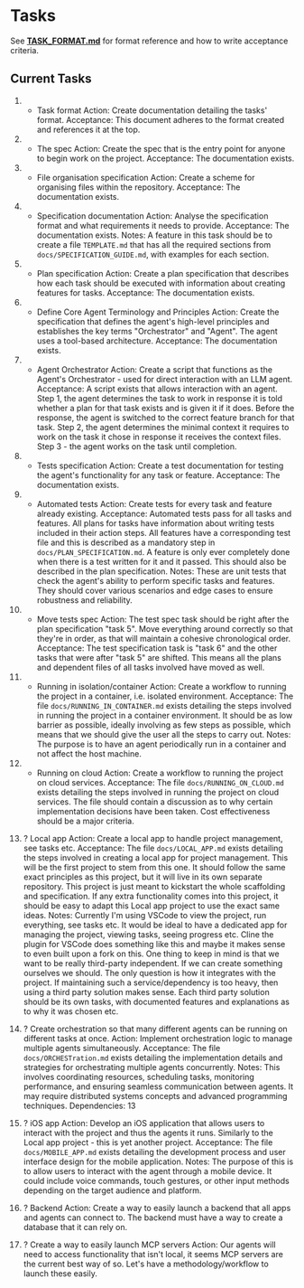 # Tasks

See **[TASK_FORMAT.md](../docs/TASK_FORMAT.md)** for format reference and how to write acceptance criteria.

## Current Tasks

1) + Task format
   Action: Create documentation detailing the tasks' format.
   Acceptance: This document adheres to the format created and references it at the top.

2) + The spec
   Action: Create the spec that is the entry point for anyone to begin work on the project.
   Acceptance: The documentation exists.

3) + File organisation specification
   Action: Create a scheme for organising files within the repository.
   Acceptance: The documentation exists.

4) + Specification documentation
   Action: Analyse the specification format and what requirements it needs to provide.
   Acceptance: The documentation exists.
   Notes: A feature in this task should be to create a file `TEMPLATE.md` that has all the required sections from `docs/SPECIFICATION_GUIDE.md`, with examples for each section.

5) + Plan specification
    Action: Create a plan specification that describes how each task should be executed with information about creating features for tasks.
    Acceptance: The documentation exists.

6) + Define Core Agent Terminology and Principles
   Action: Create the specification that defines the agent's high-level principles and establishes the key terms "Orchestrator" and "Agent". The agent uses a tool-based architecture.
   Acceptance: The documentation exists.

7) + Agent Orchestrator
   Action: Create a script that functions as the Agent's Orchestrator - used for direct interaction with an LLM agent.
   Acceptance: A script exists that allows interaction with an agent. Step 1, the agent determines the task to work in response it is told whether a plan for that task exists and is given it if it does. Before the response, the agent is switched to the correct feature branch for that task. Step 2, the agent determines the minimal context it requires to work on the task it chose in response it receives the context files. Step 3 - the agent works on the task until completion.

8) + Tests specification
   Action: Create a test documentation for testing the agent's functionality for any task or feature.
   Acceptance: The documentation exists.

9) - Automated tests
   Action: Create tests for every task and feature already existing. 
   Acceptance: Automated tests pass for all tasks and features. All plans for tasks have information about writing tests included in their action steps. All features have a corresponding test file and this is described as a mandatory step in `docs/PLAN_SPECIFICATION.md`. A feature is only ever completely done when there is a test written for it and it passed. This should also be described in the plan specification.
   Notes: These are unit tests that check the agent's ability to perform specific tasks and features. They should cover various scenarios and edge cases to ensure robustness and reliability.

10) - Move tests spec
   Action: The test spec task should be right after the plan specification "task 5". Move everything around correctly so that they're in order, as that will maintain a cohesive chronological order.
   Acceptance: The test specification task is "task 6" and the other tasks that were after "task 5" are shifted. This means all the plans and dependent files of all tasks involved have moved as well.

11) + Running in isolation/container
   Action: Create a workflow to running the project in a container, i.e. isolated environment.
   Acceptance: The file `docs/RUNNING_IN_CONTAINER.md` exists detailing the steps involved in running the project in a container environment. It should be as low barrier as possible, ideally involving as few steps as possible, which means that we should give the user all the steps to carry out.
   Notes: The purpose is to have an agent periodically run in a container and not affect the host machine.

12) - Running on cloud
   Action: Create a workflow to running the project on cloud services.
   Acceptance: The file `docs/RUNNING_ON_CLOUD.md` exists detailing the steps involved in running the project on cloud services. The file should contain a discussion as to why certain implementation decisions have been taken. Cost effectiveness should be a major criteria.

13) ? Local app 
   Action: Create a local app to handle project management, see tasks etc.
   Acceptance: The file `docs/LOCAL_APP.md` exists detailing the steps involved in creating a local app for project management. This will be the first project to stem from this one. It should follow the same exact principles as this project, but it will live in its own separate repository. This project is just meant to kickstart the whole scaffolding and specification. If any extra functionality comes into this project, it should be easy to adapt this Local app project to use the exact same ideas.
   Notes: Currently I'm using VSCode to view the project, run everything, see tasks etc. It would be ideal to have a dedicated app for managing the project, viewing tasks, seeing progress etc. Cline the plugin for VSCode does something like this and maybe it makes sense to even built upon a fork on this. One thing to keep in mind is that we want to be really third-party independent. If we can create something ourselves we should. The only question is how it integrates with the project. If maintaining such a service/dependency is too heavy, then using a third party solution makes sense. Each third party solution should be its own tasks, with documented features and explanations as to why it was chosen etc.

14) ? Create orchestration so that many different agents can be running on different tasks at once.
    Action: Implement orchestration logic to manage multiple agents simultaneously.
    Acceptance: The file `docs/ORCHESTration.md` exists detailing the implementation details and strategies for orchestrating multiple agents concurrently.
    Notes: This involves coordinating resources, scheduling tasks, monitoring performance, and ensuring seamless communication between agents. It may require distributed systems concepts and advanced programming techniques.
    Dependencies: 13

15) ? iOS app
    Action: Develop an iOS application that allows users to interact with the project and thus the agents it runs. Similarly to the Local app project - this is yet another project.
    Acceptance: The file `docs/MOBILE_APP.md` exists detailing the development process and user interface design for the mobile application.
    Notes: The purpose of this is to allow users to interact with the agent through a mobile device. It could include voice commands, touch gestures, or other input methods depending on the target audience and platform.

16) ? Backend
   Action: Create a way to easily launch a backend that all apps and agents can connect to. The backend must have a way to create a database that it can rely on.

17) ? Create a way to easily launch MCP servers
   Action: Our agents will need to access functionality that isn't local, it seems MCP servers are the current best way of so. Let's have a methodology/workflow to launch these easily.
